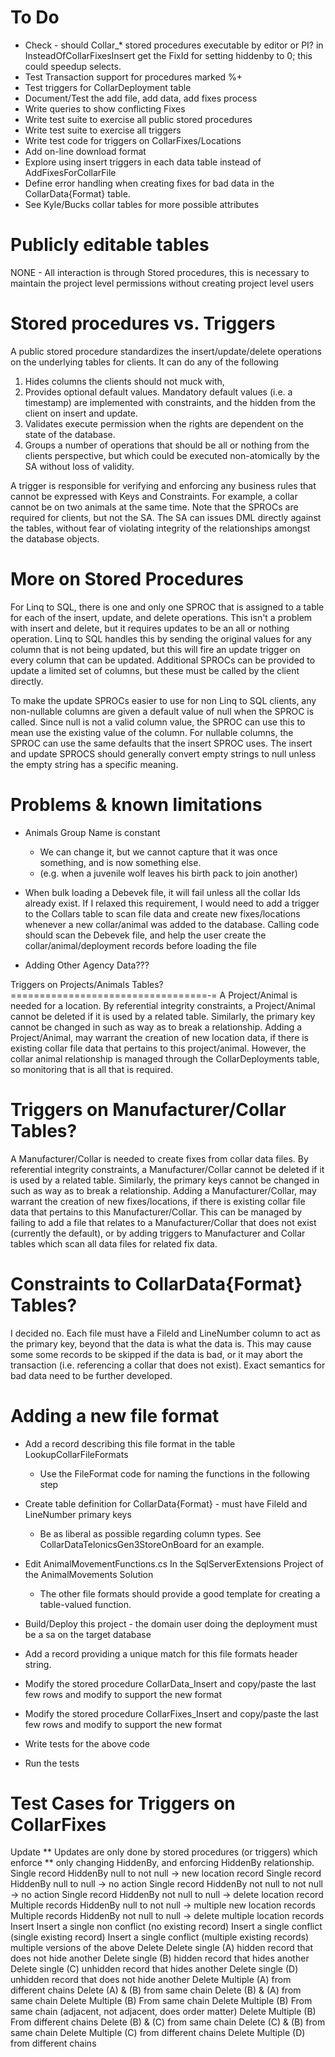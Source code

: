 To Do
=====
*  Check - should Collar_* stored procedures executable by editor or PI?
   in InsteadOfCollarFixesInsert get the FixId for setting hiddenby to 0; this could speedup selects.
*  Test Transaction support for procedures marked %+
*  Test triggers for CollarDeployment table
*  Document/Test the add file, add data, add fixes process
*  Write queries to show conflicting Fixes
*  Write test suite to exercise all public stored procedures
*  Write test suite to exercise all triggers
*  Write test code for triggers on CollarFixes/Locations
*  Add on-line download format
*  Explore using insert triggers in each data table instead of AddFixesForCollarFile
*  Define error handling when creating fixes for bad data in the CollarData{Format} table.
*  See Kyle/Bucks collar tables for more possible attributes 

Publicly editable tables
========================
  NONE - All interaction is through Stored procedures,
  this is necessary to maintain the project level permissions
  without creating project level users

Stored procedures vs. Triggers
==============================
A public stored procedure standardizes the insert/update/delete operations on
the underlying tables for clients.  It can do any of the following

  1) Hides columns the clients should not muck with,
  2) Provides optional default values.  Mandatory default values (i.e. a timestamp)
     are implemented with constraints, and the hidden from the client on insert and
	 update.
  3) Validates execute permission when the rights are dependent on the state of the
     database.
  4) Groups a number of operations that should be all or nothing from the clients
     perspective, but which could be executed non-atomically by the SA without loss
	 of validity.

A trigger is responsible for verifying and enforcing any business rules that cannot be
expressed with Keys and Constraints.  For example, a collar cannot be on two animals at
the same time.  Note that the SPROCs are required for clients, but not the SA.  The SA
can issues DML directly against the tables, without fear of violating integrity of the
relationships amongst the database objects.


More on Stored Procedures
=========================
For Linq to SQL, there is one and only one SPROC that is assigned to a table for each of
the insert, update, and delete operations.  This isn't a problem with insert and delete,
but it requires updates to be an all or nothing operation.  Linq to SQL handles this by
sending the original values for any column that is not being updated, but this will fire
an update trigger on every column that can be updated.  Additional SPROCs can be provided
to update a limited set of columns, but these must be called by the client directly.

To make the update SPROCs easier to use for non Linq to SQL clients, any non-nullable
columns are given a default value of null when the SPROC is called.  Since null is not a
valid column value, the SPROC can use this to mean use the existing value of the column.
For nullable columns, the SPROC can use the same defaults that the insert SPROC uses.
The insert and update SPROCS should generally convert empty strings to null unless the
empty string has a specific meaning. 


Problems & known limitations
============================
* Animals Group Name is constant

    - We can change it, but we cannot capture that it was once something, and is now something else.
    - (e.g. when a juvenile wolf leaves his birth pack to join another)
	
* When bulk loading a Debevek file, it will fail unless all the collar Ids
  already exist.  If I relaxed this requirement, I would need to add a trigger to the Collars
  table to scan file data and create new fixes/locations whenever a new collar/animal was added
  to the database.  Calling code should scan the Debevek file, and help the user create the 
  collar/animal/deployment records before loading the file
* Adding Other Agency Data???


Triggers on Projects/Animals Tables?
==================================-=
A Project/Animal is needed for a location.  By referential integrity constraints, a Project/Animal
cannot be deleted if it is used by a related table.  Similarly, the primary key cannot be changed
in such as way as to break a relationship.
Adding a Project/Animal, may warrant the creation of new location data, if there is existing collar file
data that pertains to this project/animal.  However, the collar animal relationship is managed through
the CollarDeployments table, so monitoring that is all that is required.


Triggers on Manufacturer/Collar Tables?
===============================
A Manufacturer/Collar is needed to create fixes from collar data files.  By referential integrity constraints, a Manufacturer/Collar
cannot be deleted if it is used by a related table.  Similarly, the primary keys cannot be changed
in such as way as to break a relationship.
Adding a Manufacturer/Collar, may warrant the creation of new fixes/locations, if there is existing collar file
data that pertains to this Manufacturer/Collar.  This can be managed by failing to add a file that relates
to a Manufacturer/Collar that does not exist (currently the default), or by adding triggers to Manufacturer and Collar tables
which scan all data files for related fix data.


Constraints to CollarData{Format} Tables?
=========================================
I decided no.  Each file must have a FileId and LineNumber column to act as the primary key, beyond that
the data is what the data is.  This may cause some some records to be skipped if the data is bad, or
it may abort the transaction (i.e. referencing a collar that does not exist).
Exact semantics for bad data need to be further developed.


Adding a new file format
========================
* Add a record describing this file format in the table LookupCollarFileFormats

  - Use the FileFormat code for naming the functions in the following step
  
* Create table definition for CollarData{Format} - must have FileId and
  LineNumber primary keys

  - Be as liberal as possible regarding column types.  See 
    CollarDataTelonicsGen3StoreOnBoard for an example.
  
* Edit AnimalMovementFunctions.cs In the SqlServerExtensions Project of the
  AnimalMovements Solution

  - The other file formats should provide a good template for creating a
    table-valued function.

* Build/Deploy this project - the domain user doing the deployment must be a sa on
  the target database
* Add a record providing a unique match for this file formats header string.
* Modify the stored procedure CollarData_Insert and copy/paste the last few rows and
  modify to support the new format
* Modify the stored procedure CollarFixes_Insert and copy/paste the last few rows and
  modify to support the new format
* Write tests for the above code
* Run the tests


Test Cases for Triggers on CollarFixes
======================================
 Update
   ** Updates are only done by stored procedures (or triggers) which enforce
   ** only changing HiddenBy, and enforcing HiddenBy relationship.
   Single record HiddenBy null to not null -> new location record
   Single record HiddenBy null to null -> no action
   Single record HiddenBy not null to not null -> no action
   Single record HiddenBy not null to null -> delete location record
   Multiple records HiddenBy null to not null -> multiple new location records
   Multiple records HiddenBy not null to null -> delete multiple location records
 Insert
  Insert a single non conflict (no existing record)
  Insert a single conflict (single existing record)
  Insert a single conflict (multiple existing records)
  multiple versions of the above
 Delete
  Delete single (A) hidden record that does not hide another
  Delete single (B) hidden record that hides another
  Delete single (C) unhidden record that hides another
  Delete single (D) unhidden record that does not hide another
  Delete Multiple (A) from different chains
  Delete (A) & (B) from same chain
  Delete (B) & (A) from same chain
  Delete Multiple (B) From same chain
  Delete Multiple (B) From same chain (adjacent, not adjacent, does order matter)
  Delete Multiple (B) From different chains
  Delete (B) & (C) from same chain
  Delete (C) & (B) from same chain
  Delete Multiple (C) from different chains
  Delete Multiple (D) from different chains
